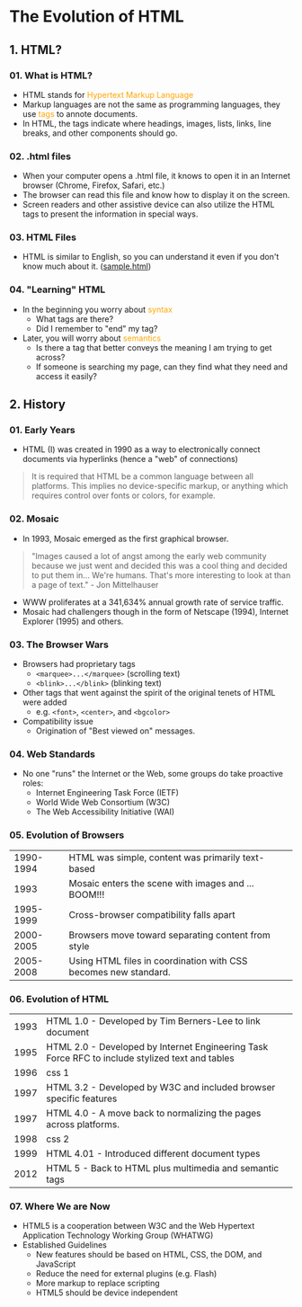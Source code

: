 # The Evolution of HTML

## 1. HTML?

### 01. What is HTML?
* HTML stands for <font color="orange">Hypertext Markup Language</font>
* Markup languages are not the same as programming languages, they use <font color="orange">tags</font> to annote documents.
* In HTML, the tags indicate where headings, images, lists, links, line breaks, and other components should go.

### 02. .html files
* When your computer opens a .html file, it knows to open it in an Internet browser (Chrome, Firefox, Safari, etc.)
* The browser can read this file and know how to display it on the screen.
* Screen readers and other assistive device can also utilize the HTML tags to present the information in special ways. 

### 03. HTML Files
* HTML is similar to English, so you can understand it even if you don't know much about it. (<font color="orange">[sample.html](../codes/sample.html)</font>)

### 04. "Learning" HTML
* In the beginning you worry about <font color="orange">syntax</font>
    * What tags are there?
    * Did I remember to "end" my tag?
* Later, you will worry about <font color="orange">semantics</font>
    * Is there a tag that better conveys the meaning I am trying to get across?
    * If someone is searching my page, can they find what they need and access it easily?


## 2. History
### 01. Early Years
* HTML (I) was created in 1990 as a way to electronically connect documents via hyperlinks (hence a "web" of connections)
> It is required that HTML be a common language between all platforms. This implies no device-specific markup, or anything which requires control over fonts or colors, for example. 

### 02. Mosaic
* In 1993, Mosaic emerged as the first graphical browser.
> "Images caused a lot of angst among the early web community because we just went and decided this was a cool thing and decided to put them in... We're humans. That's more interesting to look at than a page of text." - Jon Mittelhauser
* WWW proliferates at a 341,634% annual growth rate of service traffic.
* Mosaic had challengers though in the form of Netscape (1994), Internet Explorer (1995) and others. 

### 03. The Browser Wars
* Browsers had proprietary tags
    * `<marquee>...</marquee>` (scrolling text)
    * `<blink>...</blink>` (blinking text)
* Other tags that went against the spirit of the original tenets of HTML were added
    * e.g. `<font>`, `<center>`, and `<bgcolor>`
* Compatibility issue
    * Origination of "Best viewed on" messages.

### 04. Web Standards
* No one "runs" the Internet or the Web, some groups do take proactive roles:
    * Internet Engineering Task Force (IETF)
    * World Wide Web Consortium (W3C)
    * The Web Accessibility Initiative (WAI)

### 05. Evolution of Browsers
|||
|-|-|
1990-1994| HTML was simple, content was primarily text-based
1993| Mosaic enters the scene with images and ... BOOM!!!
1995-1999| Cross-browser compatibility falls apart
2000-2005| Browsers move toward separating content from style
2005-2008| Using HTML files in coordination with CSS becomes new standard.

### 06. Evolution of HTML
|||
|-|-|
1993| HTML 1.0 - Developed by Tim Berners-Lee to link document 
1995| HTML 2.0 - Developed by Internet Engineering Task Force RFC to include stylized text and tables
1996| css 1
1997| HTML 3.2 - Developed by W3C and included browser specific features
1997| HTML 4.0 - A move back to normalizing the pages across platforms.
1998| css 2
1999| HTML 4.01 - Introduced different document types
2012| HTML 5 - Back to HTML plus multimedia and semantic tags

### 07. Where We are Now
* HTML5 is a cooperation between W3C and the Web Hypertext Application Technology Working Group (WHATWG)
* Established Guidelines
    * New features should be based on HTML, CSS, the DOM, and JavaScript
    * Reduce the need for external plugins (e.g. Flash)
    * More markup to replace scripting
    * HTML5 should be device independent